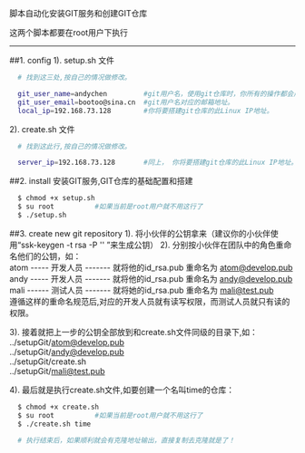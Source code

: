 脚本自动化安装GIT服务和创建GIT仓库

这两个脚本都要在root用户下执行

----------

##1. config
1). setup.sh 文件
```Bash
  # 找到这三处,按自己的情况做修改。

  git_user_name=andychen         #git用户名，使用git仓库时，你所有的操作都会用这个名字来记录。
  git_user_email=bootoo@sina.cn  #git用户名对应的邮箱地址。
  local_ip=192.168.73.128        #你将要搭建git仓库的此Linux IP地址。

```

2). create.sh 文件
```Bash
  # 找到这此行,按自己的情况做修改。

  server_ip=192.168.73.128       #同上， 你将要搭建git仓库的此Linux IP地址。

```

##2. install
安装GIT服务,GIT仓库的基础配置和搭建
```Bash
  $ chmod +x setup.sh
  $ su root          #如果当前是root用户就不用这行了
  $ ./setup.sh
```
##3. create new git repository
1). 将小伙伴的公钥拿来（建议你的小伙伴使用“ssk-keygen -t rsa -P '' ”来生成公钥）
2). 分别按小伙伴在团队中的角色重命名他们的公钥，如：       
   atom ----- 开发人员 ------- 就将他的id_rsa.pub 重命名为 atom@develop.pub       
   andy ----- 开发人员 ------- 就将他的id_rsa.pub 重命名为 andy@develop.pub        
   mali ------ 测试人员 ------- 就将她的id_rsa.pub 重命名为 mali@test.pub        
   遵循这样的重命名规范后,对应的开发人员就有读写权限，而测试人员就只有读的权限。         

3). 接着就把上一步的公钥全部放到和create.sh文件同级的目录下,如：     
   ../setupGit/atom@develop.pub      
   ../setupGit/andy@develop.pub      
   ../setupGit/create.sh      
   ../setupGit/mali@test.pub       

4). 最后就是执行create.sh文件,如要创建一个名叫time的仓库：
```Bash
  $ chmod +x create.sh
  $ su root          #如果当前是root用户就不用这行了
  $ ./create.sh time

  # 执行结束后，如果顺利就会有克隆地址输出，直接复制去克隆就是了！
```
